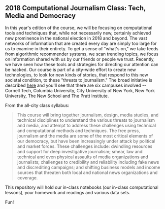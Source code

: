 2018 Computational Journalism Class: Tech, Media and Democracy
----------------------------------------------------------------

In this year's edition of the course, we will be focusing on computational tools and techniques that, while not necessarily new, certainly achieved new prominence in the national election in 2018 and beyond. The vast networks of information that are created every day are simply too large for us to examine in their entirety. To get a sense of "what's on," we take feeds from algorithmic recommender systems, we scan trending topics, we focus on information shared with us by our friends or people we trust. Recently, we have seen how these tools and strategies for directing our attention can be hacked. Our course is part of a city-wide effort to create new technologies, to look for new kinds of stories, that respond to this new societal condition, to these "threats to journalism." The broad initiative is described [here](https://www.techmediademocracy.nyc/) and you'll see that there are six campuses involved -- Cornell Tech, Columbia University, City University of New York, New York University, The New School and The Pratt Institute.

From the all-city class syllabus:

>This course will bring together journalism, design, media studies, and technical disciplines to understand the various threats to journalism and media, and attempt to address these challenges using technical and computational methods and techniques. The free press, journalism and the media are some of the most critical elements of our democracy, but have been increasingly under attack by political and market forces. These challenges include: dwindling resources and support for deep investigative journalism; smear, law and technical and even physical assaults of media organizations and journalists; challenges to credibility and reliability including fake news and discrediting campaigns; and shifting business models and income sources that threaten both local and national news organizations and coverage.

This repository will hold our in-class notebooks (our in-class computational lessons), your homework and readings and various data sets. 

Fun!
